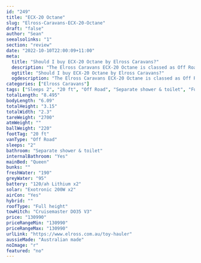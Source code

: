 ```yaml
---
id: "249"
title: "ECX-20 Octane"
slug: "Elross-Caravans-ECX-20-Octane"
draft: "false"
author: "Sean"
seealsolinks: "1"
section: "review"
date: "2022-10-10T22:00:09+11:00"
meta:
  title: "Should I buy ECX-20 Octane by Elross Caravans?"
  description: "The Elross Caravans ECX-20 Octane is classed as Off Road, and sleeps 2 people. It is Australian made and comes in at 20 ft. It generally has Separate shower & toilet."
  ogtitle: "Should I buy ECX-20 Octane by Elross Caravans?"
  ogdescription: "The Elross Caravans ECX-20 Octane is classed as Off Road, and sleeps 2 people. It is Australian made and comes in at 20 ft. It generally has Separate shower & toilet."
categories: ["Elross Caravans"]
tags: ["Sleeps 2", "20 ft", "Off Road", "Separate shower & toilet", "Full height", "Over 100k"]
totalLength: "8.495"
bodyLength: "6.09"
totalHeight: "3.15"
totalWidth: "2.3"
tareWeight: "2700"
atmWeight: ""
ballWeight: "220"
footTag: "20 ft"
vanType: "Off Road"
sleeps: "2"
bathroom: "Separate shower & toilet"
internalBathroom: "Yes"
mainBed: "Queen"
bunks: ""
freshWater: "190"
greyWater: "95"
battery: "120/ah Lithium x2"
solar: "Exotronic 200W x2"
airCon: "Yes"
hybrid: ""
roofType: "Full height"
towHitch: "Cruisemaster DO35 V3"
price: "130990"
priceRangeMin: "130990"
priceRangeMax: "130990"
urlLink: "https://www.elross.com.au/toy-hauler"
aussieMade: "Australian made"
noImage: "r"
featured: "no"
---
```

